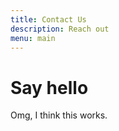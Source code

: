 ```yaml
---
title: Contact Us
description: Reach out
menu: main
---
```


# Say hello


Omg, I think this works.
